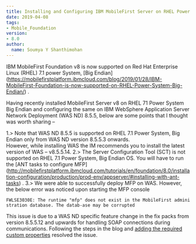 ```yaml
---
title: Installing and Configuring IBM MobileFirst Server on RHEL Power System – Big Endian
date: 2019-04-08
tags:
- Mobile_Foundation
version:
- 8.0
author:
  name: Soumya Y Shanthimohan
---
```


IBM MobileFirst Foundation v8 is now supported on Red Hat Enterprise Linux (RHEL) 7.1 power System, [Big Endian] (https://mobilefirstplatform.ibmcloud.com/blog/2019/01/28/IBM-MobileFirst-Foundation-is-now-supported-on-RHEL-Power-System-Big-Endian/) .

Having recently installed MobileFirst Server v8 on RHEL 71 Power System Big Endian and configuring the same on IBM WebSphere Application Server Network Deployment (WAS ND) 8.5.5, below are some points that I thought was worth sharing – 

1.> Note that WAS ND 8.5.5 is supported on RHEL 7.1 Power System, Big Endian only from WAS ND version 8.5.5.3 onwards.  
However, while installing WAS the IM recommends you to install the latest version of WAS – v8.5.5.14.
2.> The Server Configuration Tool (SCT) is not supported on RHEL 7.1 Power System, Big Endian OS. You will have to run the [ANT tasks to configure MFP] (http://mobilefirstplatform.ibmcloud.com/tutorials/en/foundation/8.0/installation-configuration/production/prod-env/appserver/#installing-with-ant-tasks) .
3.>  We were able to successfully deploy MFP on WAS. However, the below error was noticed upon starting the MFP console 

```FWLSE3030E: The runtime "mfp" does not exist in the MobileFirst administration database. The datab-ase may be corrupted ```

This issue is due to a WAS ND specific feature change in the fix packs from version 8.5.5.12 and upwards for handling SOAP connections during communications. Following the steps in the blog and  [adding the required custom properties](https://mobilefirstplatform.ibmcloud.com/blog/2018/01/12/mfp-custom-property-setting-for-wasnd-85512/)  resolved the issue.



